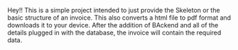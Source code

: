 Hey!! This is a simple project intended to just provide the Skeleton or the basic structure of an invoice. This also converts a html file to pdf format and downloads it to your device.
After the addition of BAckend and all of the details plugged in with the database, the invoice will contain the required data.
